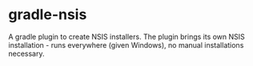 # gradle-nsis
A gradle plugin to create NSIS installers.
The plugin brings its own NSIS installation - runs everywhere (given Windows), no manual installations necessary.
